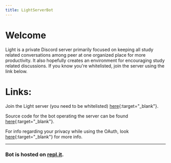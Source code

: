 ```yaml
---
title: LightServerBot
---
```


# Welcome
Light is a private Discord server primarily focused on keeping all study related conversations among peer at one organized place for more productivity. It also hopefully creates an environment for encouraging study related discussions. If you know you're whitelisted, join the server using the link below.

# Links:
Join the Light server (you need to be whitelisted) [here](https://lightserverbot.ultimatesppy765.repl.co/join){:target="_blank"}.

Source code for the bot operating the server can be found [here](https://github.com/UltimateSppy765/LightServerBot/){:target="_blank"}.

For info regarding your privacy while using the OAuth, look [here](https://ultimatesppy765.github.io/LightServerBot/privacy){:target="_blank"} for more info.

----
### Bot is hosted on [repl.it](https://replit.com/).
